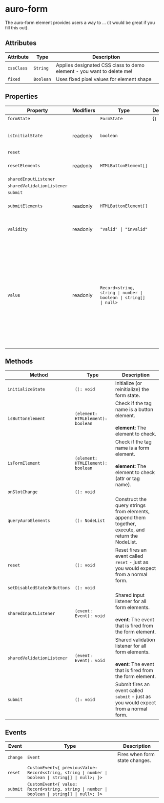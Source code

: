 # auro-form

The auro-form element provides users a way to ... (it would be great if you fill this out).

## Attributes

| Attribute  | Type      | Description                                      |
|------------|-----------|--------------------------------------------------|
| `cssClass` | `String`  | Applies designated CSS class to demo element - you want to delete me! |
| `fixed`    | `Boolean` | Uses fixed pixel values for element shape        |

## Properties

| Property                   | Modifiers | Type                                             | Default | Description                                      |
|----------------------------|-----------|--------------------------------------------------|---------|--------------------------------------------------|
| `formState`                |           | `FormState`                                      | {}      |                                                  |
| `isInitialState`           | readonly  | `boolean`                                        |         | Mostly internal way to determine if a form is in the initial state. |
| `reset`                    |           |                                                  |         |                                                  |
| `resetElements`            | readonly  | `HTMLButtonElement[]`                            |         | Getter for internal _resetElements.              |
| `sharedInputListener`      |           |                                                  |         |                                                  |
| `sharedValidationListener` |           |                                                  |         |                                                  |
| `submit`                   |           |                                                  |         |                                                  |
| `submitElements`           | readonly  | `HTMLButtonElement[]`                            |         | Getter for internal _submitElements.             |
| `validity`                 | readonly  | `"valid" \| "invalid"`                           |         | Current validity state of the form, based on form element events. |
| `value`                    | readonly  | `Record<string, string \| number \| boolean \| string[] \| null>` |         | Reduce the form value into a key-value pair.<br /><br />NOTE: form keys use `name` first, and `id` second if `name` is not available.<br />This follows standard HTML5 form behavior - submission uses `name` by default when creating<br />the FormData object. |

## Methods

| Method                      | Type                              | Description                                      |
|-----------------------------|-----------------------------------|--------------------------------------------------|
| `initializeState`           | `(): void`                        | Initialize (or reinitialize) the form state.     |
| `isButtonElement`           | `(element: HTMLElement): boolean` | Check if the tag name is a button element.<br /><br />**element**: The element to check. |
| `isFormElement`             | `(element: HTMLElement): boolean` | Check if the tag name is a form element.<br /><br />**element**: The element to check (attr or tag name). |
| `onSlotChange`              | `(): void`                        |                                                  |
| `queryAuroElements`         | `(): NodeList`                    | Construct the query strings from elements, append them together, execute, and return the NodeList. |
| `reset`                     | `(): void`                        | Reset fires an event called `reset` - just as you would expect from a normal form. |
| `setDisabledStateOnButtons` | `(): void`                        |                                                  |
| `sharedInputListener`       | `(event: Event): void`            | Shared input listener for all form elements.<br /><br />**event**: The event that is fired from the form element. |
| `sharedValidationListener`  | `(event: Event): void`            | Shared validation listener for all form elements.<br /><br />**event**: The event that is fired from the form element. |
| `submit`                    | `(): void`                        | Submit fires an event called `submit` - just as you would expect from a normal form. |

## Events

| Event    | Type                                             | Description                    |
|----------|--------------------------------------------------|--------------------------------|
| `change` | `Event`                                          | Fires when form state changes. |
| `reset`  | `CustomEvent<{ previousValue: Record<string, string \| number \| boolean \| string[] \| null>; }>` |                                |
| `submit` | `CustomEvent<{ value: Record<string, string \| number \| boolean \| string[] \| null>; }>` |                                |
